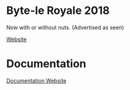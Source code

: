 # Byte-le Royale 2018
Now with or without nuts. (Advertised as seen)

[Website](https://jghibiki.github.io/Byte-le-Royale-2018)

# Documentation

[Documentation Website](https://jghibiki.github.io/Byte-le-Royale-2018/~documentation)

